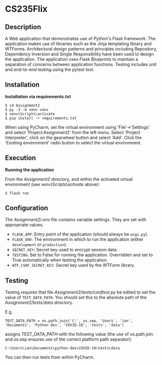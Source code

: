 # CS235Flix

## Description

A Web application that demonstrates use of Python's Flask framework. The application makes use of libraries such as 
the Jinja templating library and WTForms. Architectural design patterns and principles including Repository, 
Dependency Inversion and Single Responsibility have been used to design the application. 
The application uses Flask Blueprints to maintain a separation of concerns between application functions. 
Testing includes unit and end-to-end testing using the pytest tool. 

## Installation

**Installation via requirements.txt**

```shell
$ cd Assignment2
$ py -3 -m venv venv
$ venv\Scripts\activate
$ pip install -r requirements.txt
```

When using PyCharm, set the virtual environment using 'File'->'Settings' and select 'Project:Assignment2' 
from the left menu. Select 'Project Interpreter', click on the gearwheel button and select 'Add'. 
Click the 'Existing environment' radio button to select the virtual environment. 

## Execution

**Running the application**

From the *Assignment2* directory, and within the activated virtual environment (see *venv\Scripts\activate* above):

````shell
$ flask run
```` 


## Configuration

The *Assignment2/.env* file contains variable settings. They are set with appropriate values.

* `FLASK_APP`: Entry point of the application (should always be `wsgi.py`).
* `FLASK_ENV`: The environment in which to run the application (either `development` or `production`).
* `SECRET_KEY`: Secret key used to encrypt session data.
* `TESTING`: Set to False for running the application. Overridden and set to True automatically when testing the application.
* `WTF_CSRF_SECRET_KEY`: Secret key used by the WTForm library.


## Testing

Testing requires that file *Assignment2/tests/conftest.py* be edited to set the value of `TEST_DATA_PATH`. 
You should set this to the absolute path of the *Assignment2/tests/data* directory. 

E.g. 

`TEST_DATA_PATH = os.path.join('C:', os.sep, 'Users', 'ian', 'Documents', 'Python dev', 'COVID-19', 'tests', 'data')`

assigns TEST_DATA_PATH with the following value (the use of os.path.join and os.sep ensures use of the correct platform path separator):

`C:\Users\ian\Documents\python-dev\COVID-19\tests\data`

You can then run tests from within PyCharm.

 